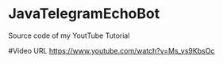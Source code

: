 # JavaTelegramEchoBot
Source code of my YoutTube Tutorial 

#Video URL
https://www.youtube.com/watch?v=Ms_ys9KbsOc
